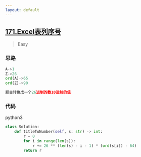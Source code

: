 ```yaml
---
layout: default
---
```


##  [171\.Excel表列序号](https://leetcode-cn.com/problems/excel-sheet-column-number/) 
> Easy


### 思路


```python
A->1
Z->26
ord(A)->65
ord(Z)->90

题目转换成一个26进制的数10进制的值
```

### 代码

python3
```python
class Solution:
    def titleToNumber(self, s: str) -> int:
        r = 0
        for i in range(len(s)):
            r += 26 ** (len(s) - i - 1) * (ord(s[i]) - 64)
        return r
```
